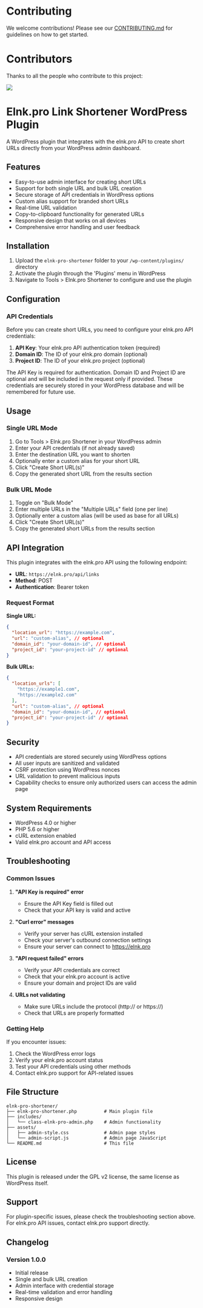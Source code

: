 # Contributing

We welcome contributions! Please see our [CONTRIBUTING.md](CONTRIBUTING.md) for guidelines on how to get started.

# Contributors

Thanks to all the people who contribute to this project:

<a href="https://github.com/webxbeyond/elnk-pro-link-shortener-wp-plugin/graphs/contributors">
   <img src="https://contrib.rocks/image?repo=webxbeyond/elnk-pro-link-shortener-wp-plugin" />
</a>

# Elnk.pro Link Shortener WordPress Plugin

A WordPress plugin that integrates with the elnk.pro API to create short URLs directly from your WordPress admin dashboard.

## Features

- Easy-to-use admin interface for creating short URLs
- Support for both single URL and bulk URL creation
- Secure storage of API credentials in WordPress options
- Custom alias support for branded short URLs
- Real-time URL validation
- Copy-to-clipboard functionality for generated URLs
- Responsive design that works on all devices
- Comprehensive error handling and user feedback

## Installation

1. Upload the `elnk-pro-shortener` folder to your `/wp-content/plugins/` directory
2. Activate the plugin through the 'Plugins' menu in WordPress
3. Navigate to Tools > Elnk.pro Shortener to configure and use the plugin

## Configuration

### API Credentials

Before you can create short URLs, you need to configure your elnk.pro API credentials:

1. **API Key**: Your elnk.pro API authentication token (required)
2. **Domain ID**: The ID of your elnk.pro domain (optional)
3. **Project ID**: The ID of your elnk.pro project (optional)

The API Key is required for authentication. Domain ID and Project ID are optional and will be included in the request only if provided. These credentials are securely stored in your WordPress database and will be remembered for future use.

## Usage

### Single URL Mode

1. Go to Tools > Elnk.pro Shortener in your WordPress admin
2. Enter your API credentials (if not already saved)
3. Enter the destination URL you want to shorten
4. Optionally enter a custom alias for your short URL
5. Click "Create Short URL(s)"
6. Copy the generated short URL from the results section

### Bulk URL Mode

1. Toggle on "Bulk Mode" 
2. Enter multiple URLs in the "Multiple URLs" field (one per line)
3. Optionally enter a custom alias (will be used as base for all URLs)
4. Click "Create Short URL(s)"
5. Copy the generated short URLs from the results section

## API Integration

This plugin integrates with the elnk.pro API using the following endpoint:
- **URL**: `https://elnk.pro/api/links`
- **Method**: POST
- **Authentication**: Bearer token

### Request Format

**Single URL:**
```json
{
  "location_url": "https://example.com",
  "url": "custom-alias", // optional
  "domain_id": "your-domain-id", // optional
  "project_id": "your-project-id" // optional
}
```

**Bulk URLs:**
```json
{
  "location_urls": [
    "https://example1.com",
    "https://example2.com"
  ],
  "url": "custom-alias", // optional
  "domain_id": "your-domain-id", // optional
  "project_id": "your-project-id" // optional
}
```

## Security

- API credentials are stored securely using WordPress options
- All user inputs are sanitized and validated
- CSRF protection using WordPress nonces
- URL validation to prevent malicious inputs
- Capability checks to ensure only authorized users can access the admin page

## System Requirements

- WordPress 4.0 or higher
- PHP 5.6 or higher
- cURL extension enabled
- Valid elnk.pro account and API access

## Troubleshooting

### Common Issues

1. **"API Key is required" error**
   - Ensure the API Key field is filled out
   - Check that your API key is valid and active

2. **"Curl error" messages**
   - Verify your server has cURL extension installed
   - Check your server's outbound connection settings
   - Ensure your server can connect to https://elnk.pro

3. **"API request failed" errors**
   - Verify your API credentials are correct
   - Check that your elnk.pro account is active
   - Ensure your domain and project IDs are valid

4. **URLs not validating**
   - Make sure URLs include the protocol (http:// or https://)
   - Check that URLs are properly formatted

### Getting Help

If you encounter issues:
1. Check the WordPress error logs
2. Verify your elnk.pro account status
3. Test your API credentials using other methods
4. Contact elnk.pro support for API-related issues

## File Structure

```
elnk-pro-shortener/
├── elnk-pro-shortener.php          # Main plugin file
├── includes/
│   └── class-elnk-pro-admin.php    # Admin functionality
├── assets/
│   ├── admin-style.css             # Admin page styles
│   └── admin-script.js             # Admin page JavaScript
└── README.md                       # This file
```

## License

This plugin is released under the GPL v2 license, the same license as WordPress itself.

## Support

For plugin-specific issues, please check the troubleshooting section above. For elnk.pro API issues, contact elnk.pro support directly.

## Changelog

### Version 1.0.0
- Initial release
- Single and bulk URL creation
- Admin interface with credential storage
- Real-time validation and error handling
- Responsive design
